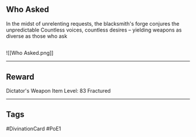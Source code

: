 ## Who Asked
In the midst 
of unrelenting requests,
the blacksmith's forge 
conjures the unpredictable
Countless voices, countless desires – 
yielding weapons as diverse
as those who ask
## 
![[Who Asked.png]]

---
## Reward
Dictator's Weapon
Item Level: 83
Fractured

---
## Tags
#DivinationCard
#PoE1